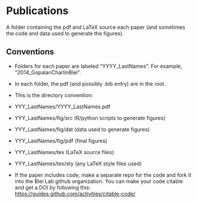Publications
============

A folder containing the pdf and LaTeX source each paper (and sometimes the code and data used to generate the figures).

## Conventions

* Folders for each paper are labeled "YYYY_LastNames". For example, "2014_GopalanCharlinBlei".

* In each folder, the pdf (and possibly .bib entry) are in the root. 

* This is the directory convention:
 * YYY_LastNames/YYYY_LastNames.pdf
 * YYY_LastNames/fig/src (R/python scripts to generate figures)
 * YYY_LastNames/fig/dat (data used to generate figures)
 * YYY_LastNames/fig/pdf (final figures)
 * YYY_LastNames/tex (LaTeX source files)
 * YYY_LastNames/tex/sty (any LaTeX style files used)

* If the paper includes code, make a separate repo for the code and fork it into the Blei Lab github organization. You can make your code citable and get a DOI by following this: https://guides.github.com/activities/citable-code/

